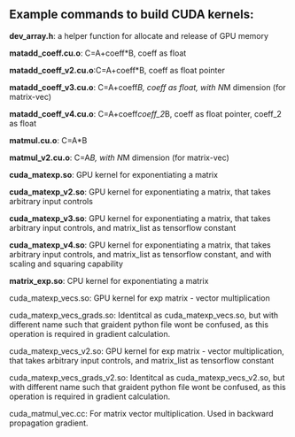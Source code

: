 ## Example commands to build CUDA kernels:

**dev_array.h**: a helper function for allocate and release of GPU memory

**matadd_coeff.cu.o**: C=A+coeff*B, coeff as float

**matadd_coeff_v2.cu.o**:C=A+coeff*B, coeff as float pointer

**matadd_coeff_v3.cu.o**: C=A+coeff*B, coeff as float, with N*M dimension (for matrix-vec)

**matadd_coeff_v4.cu.o**: C=A+coeff*coeff_2*B, coeff as float pointer, coeff_2 as float

**matmul.cu.o**: C=A*B

**matmul_v2.cu.o**: C=A*B, with N*M dimension (for matrix-vec)

**cuda_matexp.so**: GPU kernel for exponentiating a matrix

**cuda_matexp_v2.so**: GPU kernel for exponentiating a matrix, that takes arbitrary input controls

**cuda_matexp_v3.so**: GPU kernel for exponentiating a matrix, that takes arbitrary input controls, and matrix_list as tensorflow constant

**cuda_matexp_v4.so**: GPU kernel for exponentiating a matrix, that takes arbitrary input controls, and matrix_list as tensorflow constant, and with scaling and squaring capability

**matrix_exp.so**: CPU kernel for exponentiating a matrix

cuda_matexp_vecs.so: GPU kernel for exp matrix - vector multiplication

cuda_matexp_vecs_grads.so: Identitcal as cuda_matexp_vecs.so, but with different name such that graident python file wont be confused, as this operation is required in gradient calculation.

cuda_matexp_vecs_v2.so: GPU kernel for exp matrix - vector multiplication, that takes arbitrary input controls, and matrix_list as tensorflow constant

cuda_matexp_vecs_grads_v2.so: Identitcal as cuda_matexp_vecs_v2.so, but with different name such that graident python file wont be confused, as this operation is required in gradient calculation.

cuda_matmul_vec.cc: For matrix vector multiplication. Used in backward propagation gradient.
